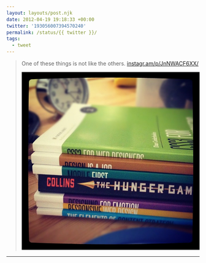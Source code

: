 ```yaml
---
layout: layouts/post.njk
date: 2012-04-19 19:18:33 +00:00
twitter: '193056007394570240'
permalink: /status/{{ twitter }}/
tags: 
  - tweet
---
```


> One of these things is not like the others. [instagr.am/p/JnNWACF6XX/](http://instagr.am/p/JnNWACF6XX/)
> 
> ![a stack of A Book Apart books with The Hunger Games in the middle](/img/_insta/11189828_982255515127769_348293385_n.jpg)

---
